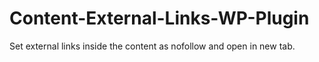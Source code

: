 # Content-External-Links-WP-Plugin
Set external links inside the content as nofollow and open in new tab.

